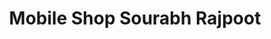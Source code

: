 ---
title: "Mobile Shop Sourabh Rajpoot"
url: /bamhori-bika/mobile-shop-sourabh-rajpoot/
shop: Handy
---